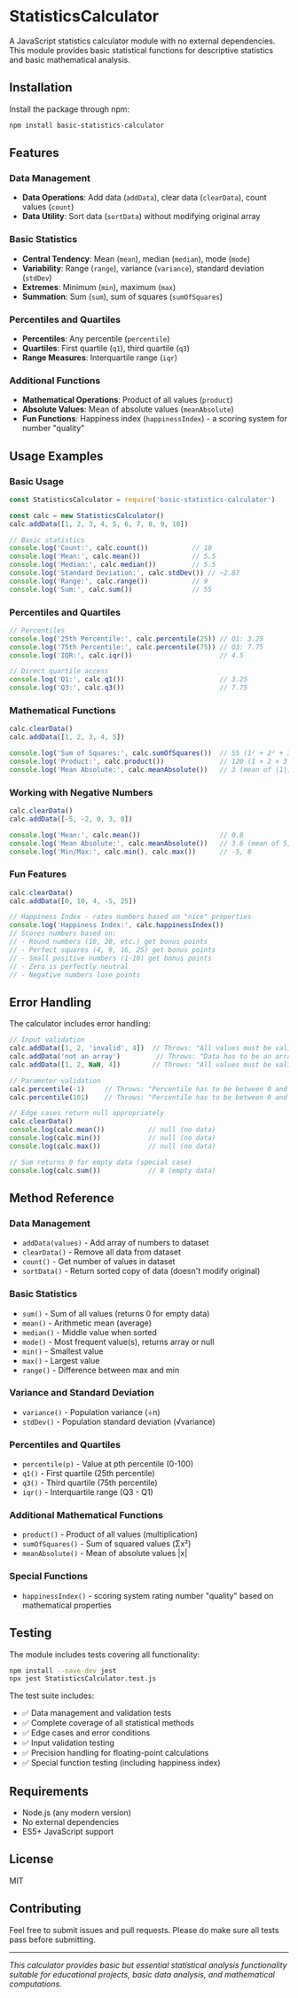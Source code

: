# StatisticsCalculator

A JavaScript statistics calculator module with no external dependencies. This module provides basic statistical functions for descriptive statistics and basic mathematical analysis.

## Installation

Install the package through npm:

```bash
npm install basic-statistics-calculator
```

## Features

### Data Management
- **Data Operations**: Add data (`addData`), clear data (`clearData`), count values (`count`)
- **Data Utility**: Sort data (`sortData`) without modifying original array

### Basic Statistics
- **Central Tendency**: Mean (`mean`), median (`median`), mode (`mode`)
- **Variability**: Range (`range`), variance (`variance`), standard deviation (`stdDev`)
- **Extremes**: Minimum (`min`), maximum (`max`)
- **Summation**: Sum (`sum`), sum of squares (`sumOfSquares`)

### Percentiles and Quartiles
- **Percentiles**: Any percentile (`percentile`)
- **Quartiles**: First quartile (`q1`), third quartile (`q3`)
- **Range Measures**: Interquartile range (`iqr`)

### Additional Functions
- **Mathematical Operations**: Product of all values (`product`)
- **Absolute Values**: Mean of absolute values (`meanAbsolute`)
- **Fun Functions**: Happiness index (`happinessIndex`) - a scoring system for number "quality"

## Usage Examples

### Basic Usage
```javascript
const StatisticsCalculator = require('basic-statistics-calculator')

const calc = new StatisticsCalculator()
calc.addData([1, 2, 3, 4, 5, 6, 7, 8, 9, 10])

// Basic statistics
console.log('Count:', calc.count())           // 10
console.log('Mean:', calc.mean())             // 5.5
console.log('Median:', calc.median())         // 5.5
console.log('Standard Deviation:', calc.stdDev()) // ~2.87
console.log('Range:', calc.range())           // 9
console.log('Sum:', calc.sum())               // 55
```

### Percentiles and Quartiles
```javascript
// Percentiles
console.log('25th Percentile:', calc.percentile(25)) // Q1: 3.25
console.log('75th Percentile:', calc.percentile(75)) // Q3: 7.75
console.log('IQR:', calc.iqr())                      // 4.5

// Direct quartile access
console.log('Q1:', calc.q1())                        // 3.25
console.log('Q3:', calc.q3())                        // 7.75
```

### Mathematical Functions
```javascript
calc.clearData()
calc.addData([1, 2, 3, 4, 5])

console.log('Sum of Squares:', calc.sumOfSquares())  // 55 (1² + 2² + 3² + 4² + 5²)
console.log('Product:', calc.product())              // 120 (1 × 2 × 3 × 4 × 5)
console.log('Mean Absolute:', calc.meanAbsolute())   // 3 (mean of |1|, |2|, |3|, |4|, |5|)
```

### Working with Negative Numbers
```javascript
calc.clearData()
calc.addData([-5, -2, 0, 3, 8])

console.log('Mean:', calc.mean())                    // 0.8
console.log('Mean Absolute:', calc.meanAbsolute())   // 3.6 (mean of 5, 2, 0, 3, 8)
console.log('Min/Max:', calc.min(), calc.max())      // -5, 8
```

### Fun Features
```javascript
calc.clearData()
calc.addData([0, 10, 4, -5, 25])

// Happiness Index - rates numbers based on "nice" properties
console.log('Happiness Index:', calc.happinessIndex())
// Scores numbers based on:
// - Round numbers (10, 20, etc.) get bonus points
// - Perfect squares (4, 9, 16, 25) get bonus points  
// - Small positive numbers (1-10) get bonus points
// - Zero is perfectly neutral
// - Negative numbers lose points
```

## Error Handling

The calculator includes error handling:

```javascript
// Input validation
calc.addData([1, 2, 'invalid', 4])  // Throws: "All values must be valid numbers"
calc.addData('not an array')         // Throws: "Data has to be an array"
calc.addData([1, 2, NaN, 4])        // Throws: "All values must be valid numbers"

// Parameter validation
calc.percentile(-1)     // Throws: "Percentile has to be between 0 and 100"
calc.percentile(101)    // Throws: "Percentile has to be between 0 and 100"

// Edge cases return null appropriately
calc.clearData()
console.log(calc.mean())           // null (no data)
console.log(calc.min())            // null (no data)
console.log(calc.max())            // null (no data)

// Sum returns 0 for empty data (special case)
console.log(calc.sum())            // 0 (empty data)
```

## Method Reference

### Data Management
- `addData(values)` - Add array of numbers to dataset
- `clearData()` - Remove all data from dataset  
- `count()` - Get number of values in dataset
- `sortData()` - Return sorted copy of data (doesn't modify original)

### Basic Statistics
- `sum()` - Sum of all values (returns 0 for empty data)
- `mean()` - Arithmetic mean (average)
- `median()` - Middle value when sorted
- `mode()` - Most frequent value(s), returns array or null
- `min()` - Smallest value
- `max()` - Largest value
- `range()` - Difference between max and min

### Variance and Standard Deviation
- `variance()` - Population variance (÷n)
- `stdDev()` - Population standard deviation (√variance)

### Percentiles and Quartiles
- `percentile(p)` - Value at pth percentile (0-100)
- `q1()` - First quartile (25th percentile)
- `q3()` - Third quartile (75th percentile)
- `iqr()` - Interquartile range (Q3 - Q1)

### Additional Mathematical Functions
- `product()` - Product of all values (multiplication)
- `sumOfSquares()` - Sum of squared values (Σx²)
- `meanAbsolute()` - Mean of absolute values |x|

### Special Functions
- `happinessIndex()` - scoring system rating number "quality" based on mathematical properties

## Testing

The module includes tests covering all functionality:

```bash
npm install --save-dev jest
npx jest StatisticsCalculator.test.js
```

The test suite includes:
- ✅ Data management and validation tests
- ✅ Complete coverage of all statistical methods
- ✅ Edge cases and error conditions
- ✅ Input validation testing
- ✅ Precision handling for floating-point calculations
- ✅ Special function testing (including happiness index)

## Requirements
- Node.js (any modern version)
- No external dependencies
- ES5+ JavaScript support

## License
MIT

## Contributing
Feel free to submit issues and pull requests. Please do make sure all tests pass before submitting.

---

*This calculator provides basic but essential statistical analysis functionality suitable for educational projects, basic data analysis, and mathematical computations.*
